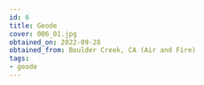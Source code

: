 ```yaml
---
id: 6 
title: Geode
cover: 006_01.jpg
obtained_on: 2022-09-28
obtained_from: Boulder Creek, CA (Air and Fire)
tags:
- geode
---
```

